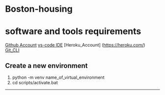 # Boston-housing

# software and tools requirements

[Github Account](https://github.com/)
[vs-code IDE](https://code.visualstudio.com/)
[Heroku_Account] (https://heroku.com/)
[Git_CLI](https://git-scm.com/download/win)

Create a new environment
---
1) python -m venv name_of_virtual_environment
2) cd scripts/activate.bat
---
 